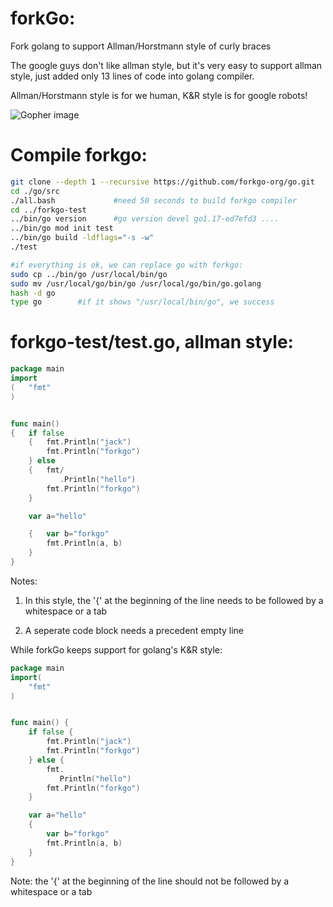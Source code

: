 # forkGo:

Fork golang to support Allman/Horstmann style of curly braces 

The google guys don't like allman style, but it's very easy to support allman style, just added only 13 lines of code into golang compiler.

Allman/Horstmann style is for we human, K&R style is for google robots!

![Gopher image](https://avatars.githubusercontent.com/u/86223803)

# Compile forkgo:
```bash
git clone --depth 1 --recursive https://github.com/forkgo-org/go.git
cd ./go/src
./all.bash             #need 50 seconds to build forkgo compiler           
cd ../forkgo-test
../bin/go version      #go version devel go1.17-ed7efd3 ....
../bin/go mod init test
../bin/go build -ldflags="-s -w"
./test

#if everything is ok, we can replace go with forkgo:
sudo cp ../bin/go /usr/local/bin/go
sudo mv /usr/local/go/bin/go /usr/local/go/bin/go.golang
hash -d go
type go        #if it shows "/usr/local/bin/go", we success
```

# forkgo-test/test.go, allman style:

```go
package main
import
(   "fmt"
)


func main()
{   if false
    {   fmt.Println("jack")
        fmt.Println("forkgo")
    } else
    {   fmt/
           .Println("hello")
        fmt.Println("forkgo")
    }

    var a="hello"

    {   var b="forkgo"
        fmt.Println(a, b)
    }
}

```

Notes:

1. In this style, the '{' at the beginning of the line needs to be followed by a whitespace or a tab

2. A seperate code block needs a precedent empty line

While forkGo keeps support for golang's K&R style:

```go
package main
import(
    "fmt"
)


func main() {
    if false {
        fmt.Println("jack")
        fmt.Println("forkgo")
    } else {
        fmt.
           Println("hello")
        fmt.Println("forkgo")
    }

    var a="hello"
    {
        var b="forkgo"
        fmt.Println(a, b)
    }
}

```

Note:  the '{' at the beginning of the line should not be followed by a whitespace or a tab
